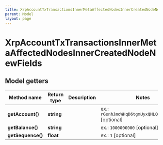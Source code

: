 ```yaml
---
title: XrpAccountTxTransactionsInnerMetaAffectedNodesInnerCreatedNodeNewFields
parent: Model
layout: page
---
```


# XrpAccountTxTransactionsInnerMetaAffectedNodesInnerCreatedNodeNewFields

## Model getters

Method name | Return type | Description | Notes
------------ | ------------- | ------------- | -------------
**getAccount()** | **string** |  | ex.: `rGenhJmoWHqD6tgmUyxQHLQH8sPuRGtUcv` [optional]
**getBalance()** | **string** |  | ex.: `1000000000` [optional]
**getSequence()** | **float** |  | ex.: `1` [optional]

